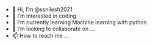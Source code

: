 - 👋 Hi, I’m @ssnilesh2021
- 👀 I’m interested in coding
- 🌱 I’m currently learning Machine learning with python
- 💞️ I’m looking to collaborate on ...
- 📫 How to reach me ...

<!---
ssnilesh2021/ssnilesh2021 is a ✨ special ✨ repository because its `README.md` (this file) appears on your GitHub profile.
You can click the Preview link to take a look at your changes.
--->
